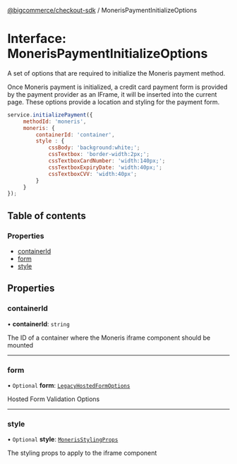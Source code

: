 [@bigcommerce/checkout-sdk](../README.md) / MonerisPaymentInitializeOptions

# Interface: MonerisPaymentInitializeOptions

A set of options that are required to initialize the Moneris payment method.

Once Moneris payment is initialized, a credit card payment form is provided by the
payment provider as an IFrame, it will be inserted into the current page. These
options provide a location and styling for the payment form.

```js
service.initializePayment({
     methodId: 'moneris',
     moneris: {
         containerId: 'container',
         style : {
             cssBody: 'background:white;';
             cssTextbox: 'border-width:2px;';
             cssTextboxCardNumber: 'width:140px;';
             cssTextboxExpiryDate: 'width:40px;';
             cssTextboxCVV: 'width:40px';
         }
     }
});
```

## Table of contents

### Properties

- [containerId](MonerisPaymentInitializeOptions.md#containerid)
- [form](MonerisPaymentInitializeOptions.md#form)
- [style](MonerisPaymentInitializeOptions.md#style)

## Properties

### containerId

• **containerId**: `string`

The ID of a container where the Moneris iframe component should be mounted

___

### form

• `Optional` **form**: [`LegacyHostedFormOptions`](LegacyHostedFormOptions.md)

Hosted Form Validation Options

___

### style

• `Optional` **style**: [`MonerisStylingProps`](MonerisStylingProps.md)

The styling props to apply to the iframe component
